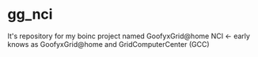 # gg_nci
It's repository for my boinc project named GoofyxGrid@home NCI <- early knows as GoofyxGrid@home and GridComputerCenter (GCC)
